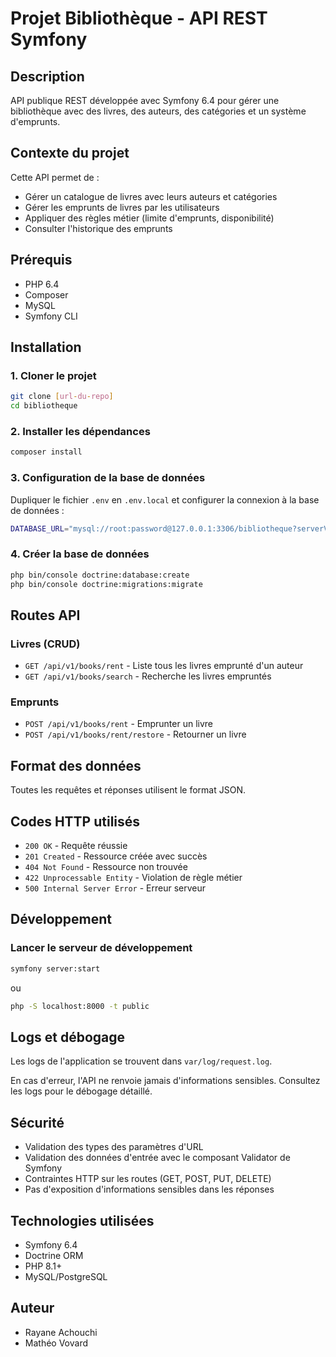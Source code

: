 # Projet Bibliothèque - API REST Symfony

## Description

API publique REST développée avec Symfony 6.4 pour gérer une bibliothèque avec des livres, des auteurs, des catégories et un système d'emprunts.

## Contexte du projet

Cette API permet de :
- Gérer un catalogue de livres avec leurs auteurs et catégories
- Gérer les emprunts de livres par les utilisateurs
- Appliquer des règles métier (limite d'emprunts, disponibilité)
- Consulter l'historique des emprunts

## Prérequis

- PHP 6.4
- Composer
- MySQL
- Symfony CLI

## Installation

### 1. Cloner le projet

```bash
git clone [url-du-repo]
cd bibliotheque
```

### 2. Installer les dépendances

```bash
composer install
```

### 3. Configuration de la base de données

Dupliquer le fichier `.env` en `.env.local` et configurer la connexion à la base de données :

```bash
DATABASE_URL="mysql://root:password@127.0.0.1:3306/bibliotheque?serverVersion=8.0"
```

### 4. Créer la base de données

```bash
php bin/console doctrine:database:create
php bin/console doctrine:migrations:migrate
```


## Routes API

### Livres (CRUD)

- `GET /api/v1/books/rent` - Liste tous les livres emprunté d'un auteur
- `GET /api/v1/books/search` - Recherche les livres empruntés

### Emprunts

- `POST /api/v1/books/rent` - Emprunter un livre
- `POST /api/v1/books/rent/restore` - Retourner un livre

## Format des données

Toutes les requêtes et réponses utilisent le format JSON.


## Codes HTTP utilisés

- `200 OK` - Requête réussie
- `201 Created` - Ressource créée avec succès
- `404 Not Found` - Ressource non trouvée
- `422 Unprocessable Entity` - Violation de règle métier
- `500 Internal Server Error` - Erreur serveur

## Développement

### Lancer le serveur de développement

```bash
symfony server:start
```

ou

```bash
php -S localhost:8000 -t public
```


## Logs et débogage

Les logs de l'application se trouvent dans `var/log/request.log`.

En cas d'erreur, l'API ne renvoie jamais d'informations sensibles. Consultez les logs pour le débogage détaillé.

## Sécurité

- Validation des types des paramètres d'URL
- Validation des données d'entrée avec le composant Validator de Symfony
- Contraintes HTTP sur les routes (GET, POST, PUT, DELETE)
- Pas d'exposition d'informations sensibles dans les réponses

## Technologies utilisées

- Symfony 6.4
- Doctrine ORM
- PHP 8.1+
- MySQL/PostgreSQL

## Auteur

- Rayane Achouchi
- Mathéo Vovard
